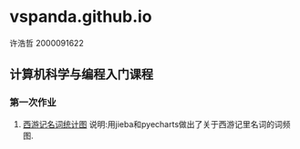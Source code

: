 # vspanda.github.io

许浩哲 2000091622

## 计算机科学与编程入门课程

### 第一次作业

1. [西游记名词统计图](./P1-wordcloud.html)
说明:用jieba和pyecharts做出了关于西游记里名词的词频图.
